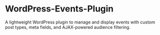# WordPress-Events-Plugin
A lightweight WordPress plugin to manage and display events with custom post types, meta fields, and AJAX-powered audience filtering.
